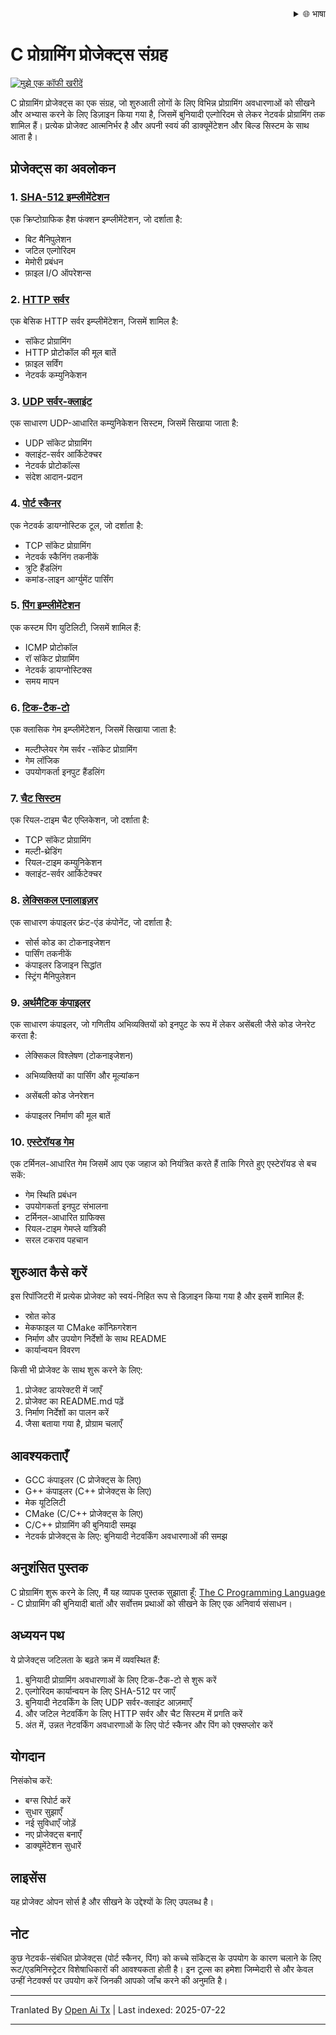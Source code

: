 <div align="right">
  <details>
    <summary >🌐 भाषा</summary>
    <div>
      <div align="center">
        <a href="https://openaitx.github.io/view.html?user=dexter-xD&project=project-box&lang=en">English</a>
        | <a href="https://openaitx.github.io/view.html?user=dexter-xD&project=project-box&lang=zh-CN">简体中文</a>
        | <a href="https://openaitx.github.io/view.html?user=dexter-xD&project=project-box&lang=zh-TW">繁體中文</a>
        | <a href="https://openaitx.github.io/view.html?user=dexter-xD&project=project-box&lang=ja">日本語</a>
        | <a href="https://openaitx.github.io/view.html?user=dexter-xD&project=project-box&lang=ko">한국어</a>
        | <a href="https://openaitx.github.io/view.html?user=dexter-xD&project=project-box&lang=hi">हिन्दी</a>
        | <a href="https://openaitx.github.io/view.html?user=dexter-xD&project=project-box&lang=th">ไทย</a>
        | <a href="https://openaitx.github.io/view.html?user=dexter-xD&project=project-box&lang=fr">Français</a>
        | <a href="https://openaitx.github.io/view.html?user=dexter-xD&project=project-box&lang=de">Deutsch</a>
        | <a href="https://openaitx.github.io/view.html?user=dexter-xD&project=project-box&lang=es">Español</a>
        | <a href="https://openaitx.github.io/view.html?user=dexter-xD&project=project-box&lang=it">Italiano</a>
        | <a href="https://openaitx.github.io/view.html?user=dexter-xD&project=project-box&lang=ru">Русский</a>
        | <a href="https://openaitx.github.io/view.html?user=dexter-xD&project=project-box&lang=pt">Português</a>
        | <a href="https://openaitx.github.io/view.html?user=dexter-xD&project=project-box&lang=nl">Nederlands</a>
        | <a href="https://openaitx.github.io/view.html?user=dexter-xD&project=project-box&lang=pl">Polski</a>
        | <a href="https://openaitx.github.io/view.html?user=dexter-xD&project=project-box&lang=ar">العربية</a>
        | <a href="https://openaitx.github.io/view.html?user=dexter-xD&project=project-box&lang=fa">فارسی</a>
        | <a href="https://openaitx.github.io/view.html?user=dexter-xD&project=project-box&lang=tr">Türkçe</a>
        | <a href="https://openaitx.github.io/view.html?user=dexter-xD&project=project-box&lang=vi">Tiếng Việt</a>
        | <a href="https://openaitx.github.io/view.html?user=dexter-xD&project=project-box&lang=id">Bahasa Indonesia</a>
      </div>
    </div>
  </details>
</div>

# C प्रोग्रामिंग प्रोजेक्ट्स संग्रह

[![मुझे एक कॉफी खरीदें](https://www.buymeacoffee.com/assets/img/custom_images/orange_img.png)](https://buymeacoffee.com/trish07)

C प्रोग्रामिंग प्रोजेक्ट्स का एक संग्रह, जो शुरुआती लोगों के लिए विभिन्न प्रोग्रामिंग अवधारणाओं को सीखने और अभ्यास करने के लिए डिज़ाइन किया गया है, जिसमें बुनियादी एल्गोरिदम से लेकर नेटवर्क प्रोग्रामिंग तक शामिल हैं। प्रत्येक प्रोजेक्ट आत्मनिर्भर है और अपनी स्वयं की डाक्यूमेंटेशन और बिल्ड सिस्टम के साथ आता है।

## प्रोजेक्ट्स का अवलोकन

### 1. [SHA-512 इम्प्लीमेंटेशन](SHA-512/)
एक क्रिप्टोग्राफिक हैश फंक्शन इम्प्लीमेंटेशन, जो दर्शाता है:
- बिट मैनिपुलेशन
- जटिल एल्गोरिदम
- मेमोरी प्रबंधन
- फ़ाइल I/O ऑपरेशन्स

### 2. [HTTP सर्वर](http-server/)
एक बेसिक HTTP सर्वर इम्प्लीमेंटेशन, जिसमें शामिल है:
- सॉकेट प्रोग्रामिंग
- HTTP प्रोटोकॉल की मूल बातें
- फ़ाइल सर्विंग
- नेटवर्क कम्युनिकेशन

### 3. [UDP सर्वर-क्लाइंट](udp-server-client/)
एक साधारण UDP-आधारित कम्युनिकेशन सिस्टम, जिसमें सिखाया जाता है:
- UDP सॉकेट प्रोग्रामिंग
- क्लाइंट-सर्वर आर्किटेक्चर
- नेटवर्क प्रोटोकॉल्स
- संदेश आदान-प्रदान

### 4. [पोर्ट स्कैनर](port-scanner/)
एक नेटवर्क डायग्नोस्टिक टूल, जो दर्शाता है:
- TCP सॉकेट प्रोग्रामिंग
- नेटवर्क स्कैनिंग तकनीकें
- त्रुटि हैंडलिंग
- कमांड-लाइन आर्ग्युमेंट पार्सिंग

### 5. [पिंग इम्प्लीमेंटेशन](ping/)
एक कस्टम पिंग युटिलिटी, जिसमें शामिल हैं:
- ICMP प्रोटोकॉल
- रॉ सॉकेट प्रोग्रामिंग
- नेटवर्क डायग्नोस्टिक्स
- समय मापन

### 6. [टिक-टैक-टो](tic-tac-toe/)
एक क्लासिक गेम इम्प्लीमेंटेशन, जिसमें सिखाया जाता है:
- मल्टीप्लेयर गेम सर्वर 
-सॉकेट प्रोग्रामिंग
- गेम लॉजिक
- उपयोगकर्ता इनपुट हैंडलिंग

### 7. [चैट सिस्टम](chat-system/)
एक रियल-टाइम चैट एप्लिकेशन, जो दर्शाता है:
- TCP सॉकेट प्रोग्रामिंग
- मल्टी-थ्रेडिंग
- रियल-टाइम कम्युनिकेशन
- क्लाइंट-सर्वर आर्किटेक्चर

### 8. [लेक्सिकल एनालाइज़र](lexical-analyser/)
एक साधारण कंपाइलर फ्रंट-एंड कंपोनेंट, जो दर्शाता है:
- सोर्स कोड का टोकनाइजेशन
- पार्सिंग तकनीकें
- कंपाइलर डिजाइन सिद्धांत
- स्ट्रिंग मैनिपुलेशन

### 9. [अर्थमैटिक कंपाइलर](arithmetic-compiler/)
एक साधारण कंपाइलर, जो गणितीय अभिव्यक्तियों को इनपुट के रूप में लेकर असेंबली जैसे कोड जेनरेट करता है:
- लेक्सिकल विश्लेषण (टोकनाइजेशन)
- अभिव्यक्तियों का पार्सिंग और मूल्यांकन
- असेंबली कोड जेनरेशन

- कंपाइलर निर्माण की मूल बातें

### 10. [एस्टेरॉयड गेम](asteroid-game/)
एक टर्मिनल-आधारित गेम जिसमें आप एक जहाज को नियंत्रित करते हैं ताकि गिरते हुए एस्टेरॉयड से बच सकें:

- गेम स्थिति प्रबंधन
- उपयोगकर्ता इनपुट संभालना
- टर्मिनल-आधारित ग्राफिक्स
- रियल-टाइम गेमप्ले यांत्रिकी
- सरल टकराव पहचान

## शुरुआत कैसे करें

इस रिपॉजिटरी में प्रत्येक प्रोजेक्ट को स्वयं-निहित रूप से डिज़ाइन किया गया है और इसमें शामिल हैं:
- स्रोत कोड
- मेकफाइल या CMake कॉन्फ़िगरेशन
- निर्माण और उपयोग निर्देशों के साथ README
- कार्यान्वयन विवरण

किसी भी प्रोजेक्ट के साथ शुरू करने के लिए:
1. प्रोजेक्ट डायरेक्टरी में जाएँ
2. प्रोजेक्ट का README.md पढ़ें
3. निर्माण निर्देशों का पालन करें
4. जैसा बताया गया है, प्रोग्राम चलाएँ

## आवश्यकताएँ

- GCC कंपाइलर (C प्रोजेक्ट्स के लिए)
- G++ कंपाइलर (C++ प्रोजेक्ट्स के लिए)
- मेक यूटिलिटी
- CMake (C/C++ प्रोजेक्ट्स के लिए)
- C/C++ प्रोग्रामिंग की बुनियादी समझ
- नेटवर्क प्रोजेक्ट्स के लिए: बुनियादी नेटवर्किंग अवधारणाओं की समझ

## अनुशंसित पुस्तक

C प्रोग्रामिंग शुरू करने के लिए, मैं यह व्यापक पुस्तक सुझाता हूँ:
[The C Programming Language](https://amzn.to/3F2Y1Zl) - C प्रोग्रामिंग की बुनियादी बातों और सर्वोत्तम प्रथाओं को सीखने के लिए एक अनिवार्य संसाधन।

## अध्ययन पथ

ये प्रोजेक्ट्स जटिलता के बढ़ते क्रम में व्यवस्थित हैं:

1. बुनियादी प्रोग्रामिंग अवधारणाओं के लिए टिक-टैक-टो से शुरू करें
2. एल्गोरिदम कार्यान्वयन के लिए SHA-512 पर जाएँ
3. बुनियादी नेटवर्किंग के लिए UDP सर्वर-क्लाइंट आज़माएँ
4. और जटिल नेटवर्किंग के लिए HTTP सर्वर और चैट सिस्टम में प्रगति करें
5. अंत में, उन्नत नेटवर्किंग अवधारणाओं के लिए पोर्ट स्कैनर और पिंग को एक्सप्लोर करें

## योगदान

निसंकोच करें:
- बग्स रिपोर्ट करें
- सुधार सुझाएँ
- नई सुविधाएँ जोड़ें
- नए प्रोजेक्ट्स बनाएँ
- डाक्यूमेंटेशन सुधारें

## लाइसेंस

यह प्रोजेक्ट ओपन सोर्स है और सीखने के उद्देश्यों के लिए उपलब्ध है।

## नोट

कुछ नेटवर्क-संबंधित प्रोजेक्ट्स (पोर्ट स्कैनर, पिंग) को कच्चे सॉकेट्स के उपयोग के कारण चलाने के लिए रूट/एडमिनिस्ट्रेटर विशेषाधिकारों की आवश्यकता होती है। इन टूल्स का हमेशा जिम्मेदारी से और केवल उन्हीं नेटवर्क्स पर उपयोग करें जिनकी आपको जाँच करने की अनुमति है।


---

Tranlated By [Open Ai Tx](https://github.com/OpenAiTx/OpenAiTx) | Last indexed: 2025-07-22

---